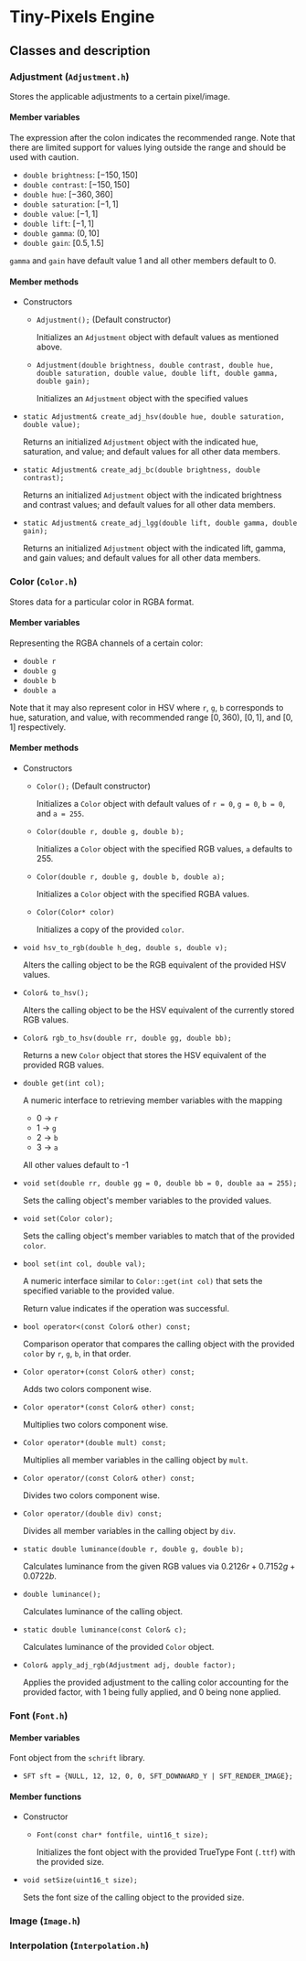 # Tiny-Pixels Engine

## Classes and description

### Adjustment (`Adjustment.h`)
Stores the applicable adjustments to a certain pixel/image.

#### Member variables
The expression after the colon indicates the recommended range. Note that there are limited support for values lying outside the range and should be used with caution. 

- `double brightness`: $[-150, 150]$
- `double contrast`: $[-150, 150]$
- `double hue`: $[-360, 360]$
- `double saturation`: $[-1, 1]$
- `double value`: $[-1, 1]$
- `double lift`: $[-1, 1]$
- `double gamma`: $(0, 10]$
- `double gain`: $[0.5, 1.5]$

`gamma` and `gain` have default value 1 and all other members default to 0.

#### Member methods
- Constructors

    - `Adjustment();` (Default constructor)

        Initializes an `Adjustment` object with default values as mentioned above.

    - `Adjustment(double brightness, double contrast, double hue, double saturation, double value, double lift, double gamma, double gain);`

        Initializes an `Adjustment` object with the specified values
- `static Adjustment& create_adj_hsv(double hue, double saturation, double value);`

    Returns an initialized `Adjustment` object with the indicated hue, saturation, and value; and default values for all other data members.

- `static Adjustment& create_adj_bc(double brightness, double contrast);`
    
    Returns an initialized `Adjustment` object with the indicated brightness and contrast values; and default values for all other data members. 

- `static Adjustment& create_adj_lgg(double lift, double gamma, double gain);`
    
    Returns an initialized `Adjustment` object with the indicated lift, gamma, and gain values; and default values for all other data members. 

### Color (`Color.h`)
Stores data for a particular color in RGBA format. 

#### Member variables

Representing the RGBA channels of a certain color:

- `double r`
- `double g`
- `double b`
- `double a`

Note that it may also represent color in HSV where `r`, `g`, `b` corresponds to hue, saturation, and value, with recommended range $[0, 360)$, $[0, 1]$, and $[0, 1]$ respectively. 

#### Member methods

- Constructors

    - `Color();` (Default constructor)

        Initializes a `Color` object with default values of `r = 0`, `g = 0`, `b = 0`, and `a = 255`.

    - `Color(double r, double g, double b);`

        Initializes a `Color` object with the specified RGB values, `a` defaults to 255.

    - `Color(double r, double g, double b, double a);` 

        Initializes a `Color` object with the specified RGBA values. 
        
    - `Color(Color* color)`

        Initializes a copy of the provided `color`. 

- `void hsv_to_rgb(double h_deg, double s, double v);`
    
    Alters the calling object to be the RGB equivalent of the provided HSV values. 

- `Color& to_hsv();`
    
    Alters the calling object to be the HSV equivalent of the currently stored RGB values. 

- `Color& rgb_to_hsv(double rr, double gg, double bb);`

    Returns a new `Color` object that stores the HSV equivalent of the provided RGB values. 

- `double get(int col);`

    A numeric interface to retrieving member variables with the mapping 

    - 0 $\rightarrow$ `r`
    - 1 $\rightarrow$ `g`
    - 2 $\rightarrow$ `b`
    - 3 $\rightarrow$ `a`

    All other values default to -1

- `void set(double rr, double gg = 0, double bb = 0, double aa = 255);`
    
    Sets the calling object's member variables to the provided values.

- `void set(Color color);`

    Sets the calling object's member variables to match that of the provided `color`.

- `bool set(int col, double val);`

    A numeric interface similar to `Color::get(int col)` that sets the specified variable to the provided value. 

    Return value indicates if the operation was successful.

- `bool operator<(const Color& other) const;`

    Comparison operator that compares the calling object with the provided `color` by `r`, `g`, `b`, in that order. 

- `Color operator+(const Color& other) const;`
    
    Adds two colors component wise.

- `Color operator*(const Color& other) const;`

    Multiplies two colors component wise.

- `Color operator*(double mult) const;`

    Multiplies all member variables in the calling object by `mult`.

- `Color operator/(const Color& other) const;`

    Divides two colors component wise.

- `Color operator/(double div) const;`

    Divides all member variables in the calling object by `div`.

- `static double luminance(double r, double g, double b);`

    Calculates luminance from the given RGB values via $0.2126r + 0.7152g + 0.0722b$.

- `double luminance();`

    Calculates luminance of the calling object.

- `static double luminance(const Color& c);`

    Calculates luminance of the provided `Color` object.

- `Color& apply_adj_rgb(Adjustment adj, double factor);`

    Applies the provided adjustment to the calling color accounting for the provided factor, with 1 being fully applied, and 0 being none applied. 

### Font (`Font.h`)

#### Member variables

Font object from the `schrift` library.

- `SFT sft = {NULL, 12, 12, 0, 0, SFT_DOWNWARD_Y | SFT_RENDER_IMAGE};`

#### Member functions

- Constructor
    
    - `Font(const char* fontfile, uint16_t size);`

        Initializes the font object with the provided TrueType Font (`.ttf`) with the provided size.

- `void setSize(uint16_t size);`

    Sets the font size of the calling object to the provided size.

### Image (`Image.h`)



### Interpolation (`Interpolation.h`)

